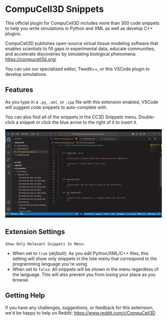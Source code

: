 # CompuCell3D Snippets

This official plugin for CompuCell3D includes more than 300 code snippets to help you write simulations in Python and XML as well as develop C++ plugins.

CompuCell3D publishes open-source virtual tissue modeling software that enables scientists to fill gaps in experimental data, educate communities, and accelerate discoveries by simulating biological phenomena.
https://compucell3d.org/

You can use our specialized editor, Twedit++, or this VSCode plugin to develop simulations. 

## Features

As you type in a `.py`, `.xml`, or `.cpp` file with this extension enabled, VSCode will suggest code snippets to auto-complete with. 

You can also find all of the snippets in the CC3D Snippets menu. Double-click a snippet or click the blue arrow to the right of it to insert it. 

![feature X](images/CC3D-VSCode-Demo.gif)

## Extension Settings

`Show Only Relevant Snippets In Menu`: 
  * When set to `true` (*default*): As you edit Python/XML/C++ files, this setting will show only snippets in the tree menu that correspond to the programming language you're using. 
  * When set to `false`: All snippets will be shown in the menu regardless of the language. This will also prevent you from losing your place as you browse. 

## Getting Help

If you have any challenges, suggestions, or feedback for this extemsion, we'd be happy to help on Reddit: 
https://www.reddit.com/r/CompuCell3D 
